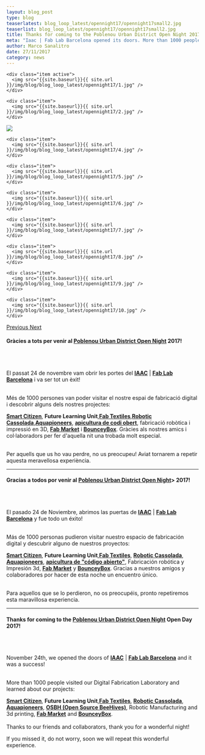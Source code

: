 ```yaml
---
layout: blog_post
type: blog
teaserlatest: blog_loop_latest/opennight17/opennight17small2.jpg
teaserlist: blog_loop_latest/opennight17/opennight17small2.jpg
title: Thanks for coming to the Poblenou Urban District Open Night 2017!
meta: "Iaac | Fab Lab Barcelona opened its doors. More than 1000 people visited our Digital Fabrication Laboratory and learned about our projects."
author: Marco Sanalitro
date: 27/11/2017 
category: news
---
```


<!--<img src= "http://www.fablabbcn.org/img/blog/blog_loop_latest/openday17/openday171.jpg" align="middle"> 
<br>



<!----- Image Slider ----------------------------- Image Slider -------------->


<div id="carousel-example-generic" class="carousel slide" data-ride="carousel">

<!--------------- Wrapper for slides --------------->

  <div class="carousel-inner" role="listbox">
   
    <div class="item active">
      <img src="{{site.baseurl}}{{ site.url }}/img/blog/blog_loop_latest/opennight17/1.jpg" />
    </div>
    
    <div class="item">
      <img src="{{site.baseurl}}{{ site.url }}/img/blog/blog_loop_latest/opennight17/2.jpg" />
    </div>

  <div class="item">
      <img src="{{site.baseurl}}{{ site.url }}/img/blog/blog_loop_latest/opennight17/3.jpg" />
    </div>
    
    <div class="item">
      <img src="{{site.baseurl}}{{ site.url }}/img/blog/blog_loop_latest/opennight17/4.jpg" />
    </div>
    
    <div class="item">
      <img src="{{site.baseurl}}{{ site.url }}/img/blog/blog_loop_latest/opennight17/5.jpg" />
    </div>
    
    <div class="item">
      <img src="{{site.baseurl}}{{ site.url }}/img/blog/blog_loop_latest/opennight17/6.jpg" />
    </div>
    
    <div class="item">
      <img src="{{site.baseurl}}{{ site.url }}/img/blog/blog_loop_latest/opennight17/7.jpg" />
    </div>
    
    <div class="item">
      <img src="{{site.baseurl}}{{ site.url }}/img/blog/blog_loop_latest/opennight17/8.jpg" />
    </div>
    
    <div class="item">
      <img src="{{site.baseurl}}{{ site.url }}/img/blog/blog_loop_latest/opennight17/9.jpg" />
    </div>
    
    <div class="item">
      <img src="{{site.baseurl}}{{ site.url }}/img/blog/blog_loop_latest/opennight17/10.jpg" />
    </div>
</div>

<!-------------------- Controls --------------------->

  <a class="left carousel-control" href="#carousel-example-generic" role="button" data-slide="prev">
    <span class="glyphicon glyphicon-chevron-left" aria-hidden="true"></span>
    <span class="sr-only">Previous</span>
  </a>
  <a class="right carousel-control" href="#carousel-example-generic" role="button" data-slide="next">
    <span class="glyphicon glyphicon-chevron-right" aria-hidden="true"></span>
    <span class="sr-only">Next</span>
  </a>
</div>

<p><h4>Gràcies a tots per venir al <strong><a href="http://www.poblenouurbandistrict.com">Poblenou Urban District Open Night</a></strong> 2017!</h4><br><br>

El passat 24 de novembre vam obrir les portes del <strong><a href="https://iaac.net/">IAAC</a></strong> | <strong><a href="http://fablabbcn.org/">Fab Lab Barcelona</a></strong> i va ser tot un èxit!<br><br>

Més de 1000 persones van poder visitar el nostre espai de fabricació digital i descobrir alguns dels nostres projectes: 

<strong><a href="https://smartcitizen.me/">Smart Citizen</a></strong>, <strong>Future Learning Unit</strong>,<strong><a href="http://fabtextiles.org/">Fab Textiles</a></strong>,<strong><a href="https://www.youtube.com/watch?v=YV2OQjNbP9E">Robotic Cassolada</a></strong>,<strong><a href="http://aquapioneers.io/">Aquapioneers</a></strong>, <strong><a href="https://opensourcebeehives.com/">apicultura de codi obert</a></strong>, fabricació robòtica i impressió en 3D, <strong><a href="http://market.fablabs.io/">Fab Market</a></strong> i <strong><a href="https://www.facebook.com/bounceybox/">BounceyBox</a></strong>. Gràcies als nostres amics i col·laboradors per fer d'aquella nit una trobada molt especial.<br><br>

Per aquells que us ho vau perdre, no us preocupeu! Aviat tornarem a repetir aquesta meravellosa experiència.<br></p>

______

<p><h4>Gracias a todos por venir al <strong><a href="http://www.poblenouurbandistrict.com">Poblenou Urban District Open Night</a></strong>> 2017!</h4><br><br>

El pasado 24 de Noviembre, abrimos las puertas de <strong><a href="https://iaac.net/">IAAC</a></strong> | <strong><a href="http://fablabbcn.org/">Fab Lab Barcelona</a></strong> y fue todo un éxito!<br><br>

Más de 1000 personas pudieron visitar nuestro espacio de fabricación digital y descubrir alguno de nuestros proyectos: 

<strong><a href="https://smartcitizen.me/">Smart Citizen</a></strong>, <strong>Future Learning Unit</strong>,<strong><a href="http://fabtextiles.org/">Fab Textiles</a></strong>, <strong><a href="https://www.youtube.com/watch?v=YV2OQjNbP9E">Robotic Cassolada</a></strong>, <strong><a href="http://aquapioneers.io/">Aquapioneers</a></strong>, <strong><a href="https://opensourcebeehives.com/">apicultura de "código abierto"</a></strong>, Fabricación robótica y Impresión 3d, <strong><a href="http://market.fablabs.io/">Fab Market</a></strong> y <strong><a href="https://www.facebook.com/bounceybox/">BounceyBox</a></strong>. Gracias a nuestros amigos y colaboradores por hacer de esta noche un encuentro único.<br><br>

Para aquellos que se lo perdieron, no os preocupéis, pronto repetiremos esta maravillosa experiencia.<br></p>

______


<p><h4>Thanks for coming to the <strong><a href="http://www.poblenouurbandistrict.com">Poblenou Urban District Open Night</a></strong> Open Day 2017!</h4><br><br>

November 24th, we opened the doors of <strong><a href="https://iaac.net/">IAAC</a></strong> | <strong><a href="http://fablabbcn.org/">Fab Lab Barcelona</a></strong> and it was a success!<br><br>

More than 1000 people visited our Digital Fabrication Laboratory and learned about our projects:

<strong><a href="https://smartcitizen.me/">Smart Citizen</a></strong>, <strong>Future Learning Unit</strong>,<strong><a href="http://fabtextiles.org/">Fab Textiles</a></strong>, <strong><a href="https://www.youtube.com/watch?v=YV2OQjNbP9E">Robotic Cassolada</a></strong>, <strong><a href="http://aquapioneers.io/">Aquapioneers</a></strong>, <strong><a href="https://opensourcebeehives.com/"> OSBH (Open Source
BeeHives)</a></strong>, Robotic Manufacturing and 3d printing, <strong><a href="http://market.fablabs.io/">Fab Market</a></strong> and <strong><a href="https://www.facebook.com/bounceybox/">BounceyBox</a></strong>.<br><br> 
Thanks to our friends and collaborators, thank you for a wonderful night!<br></p>

If you missed it, do not worry, soon we will repeat this wonderful experience.<br></p>




